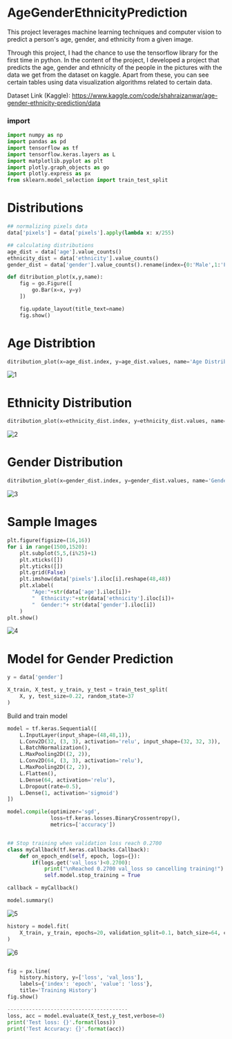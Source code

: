 # AgeGenderEthnicityPrediction
This project leverages machine learning techniques and computer vision to predict a person's age, gender, and ethnicity from a given image.

Through this project, I had the chance to use the tensorflow library for the first time in python.
In the content of the project, I developed a project that predicts the age, gender and ethnicity of the people in the pictures with the data we get from the dataset on kaggle. Apart from these, you can see certain tables using data visualization algorithms related to certain data.

Dataset Link (Kaggle): https://www.kaggle.com/code/shahraizanwar/age-gender-ethnicity-prediction/data

### import

```Python
import numpy as np
import pandas as pd
import tensorflow as tf
import tensorflow.keras.layers as L
import matplotlib.pyplot as plt
import plotly.graph_objects as go
import plotly.express as px
from sklearn.model_selection import train_test_split

```

# Distributions

```Python
## normalizing pixels data
data['pixels'] = data['pixels'].apply(lambda x: x/255)

## calculating distributions
age_dist = data['age'].value_counts()
ethnicity_dist = data['ethnicity'].value_counts()
gender_dist = data['gender'].value_counts().rename(index={0:'Male',1:'Female'})

def ditribution_plot(x,y,name):
    fig = go.Figure([
        go.Bar(x=x, y=y)
    ])

    fig.update_layout(title_text=name)
    fig.show()
```

# Age Distribtion

```Python
ditribution_plot(x=age_dist.index, y=age_dist.values, name='Age Distribution')
```

![1](https://user-images.githubusercontent.com/77057546/185917615-6b876232-5949-44a6-a392-3864bc7ba24e.png)

# Ethnicity Distribution

```Python
ditribution_plot(x=ethnicity_dist.index, y=ethnicity_dist.values, name='Ethnicity Distribution')
```

![2](https://user-images.githubusercontent.com/77057546/185917904-867ac0ce-4318-4138-8d6b-2e64e716ccef.png)

# Gender Distribution

```Python
ditribution_plot(x=gender_dist.index, y=gender_dist.values, name='Gender Distribution')
```

![3](https://user-images.githubusercontent.com/77057546/185918262-b82e64cd-64d0-4d76-9c1b-c3fca0b602c8.png)

# Sample Images

```Python
plt.figure(figsize=(16,16))
for i in range(1500,1520):
    plt.subplot(5,5,(i%25)+1)
    plt.xticks([])
    plt.yticks([])
    plt.grid(False)
    plt.imshow(data['pixels'].iloc[i].reshape(48,48))
    plt.xlabel(
        "Age:"+str(data['age'].iloc[i])+
        "  Ethnicity:"+str(data['ethnicity'].iloc[i])+
        "  Gender:"+ str(data['gender'].iloc[i])
    )
plt.show()
```

![4](https://user-images.githubusercontent.com/77057546/185918548-85878894-356f-4b32-be00-b362c756d820.png)

# Model for Gender Prediction

```Python
y = data['gender']

X_train, X_test, y_train, y_test = train_test_split(
    X, y, test_size=0.22, random_state=37
)
```

Build and train model

```Python
model = tf.keras.Sequential([
    L.InputLayer(input_shape=(48,48,1)),
    L.Conv2D(32, (3, 3), activation='relu', input_shape=(32, 32, 3)),
    L.BatchNormalization(),
    L.MaxPooling2D((2, 2)),
    L.Conv2D(64, (3, 3), activation='relu'),
    L.MaxPooling2D((2, 2)),
    L.Flatten(),
    L.Dense(64, activation='relu'),
    L.Dropout(rate=0.5),
    L.Dense(1, activation='sigmoid')
])

model.compile(optimizer='sgd',
              loss=tf.keras.losses.BinaryCrossentropy(),
              metrics=['accuracy'])


## Stop training when validation loss reach 0.2700
class myCallback(tf.keras.callbacks.Callback):
    def on_epoch_end(self, epoch, logs={}):
        if(logs.get('val_loss')<0.2700):
            print("\nReached 0.2700 val_loss so cancelling training!")
            self.model.stop_training = True

callback = myCallback()

model.summary()
```

![5](https://user-images.githubusercontent.com/77057546/185919263-50cf3493-cd6d-41e8-822f-d3bd72ba81a1.png)

```Python
history = model.fit(
    X_train, y_train, epochs=20, validation_split=0.1, batch_size=64, callbacks=[callback]
)
```

![6](https://user-images.githubusercontent.com/77057546/185919471-e7f1c1ea-899b-4814-a822-36fe7287ba17.png)

```Python

fig = px.line(
    history.history, y=['loss', 'val_loss'],
    labels={'index': 'epoch', 'value': 'loss'},
    title='Training History')
fig.show()

---------------------------------------
loss, acc = model.evaluate(X_test,y_test,verbose=0)
print('Test loss: {}'.format(loss))
print('Test Accuracy: {}'.format(acc))

```
